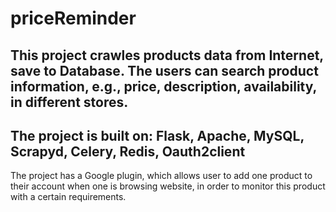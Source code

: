 # priceReminder
## This project crawles products data from Internet, save to Database. The users can search product information, e.g., price, description, availability, in different stores.

## The project is built on: Flask, Apache, MySQL, Scrapyd, Celery, Redis, Oauth2client

The project has a Google plugin, which allows user to add one product to their account when one is browsing website, in order to monitor this product with a certain requirements.
